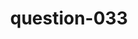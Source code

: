 ---
layout: question
title: question-033
number: 033
question: Name a place where people have to use coins.
answer1: Vending machine | 29
answer2: Laundromat | 22
answer3: Bus/Subway | 21
answer4: Parking meter | 20
answer5: Pay phone | 3
answer6: Bank | 2
answer7:
answer8:
answer9:
answer10:
---
